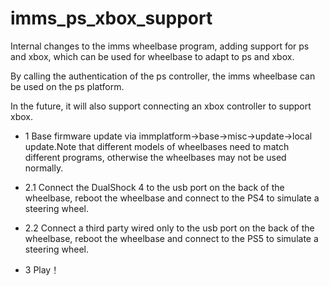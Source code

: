 # imms_ps_xbox_support



Internal changes to the imms wheelbase program, adding support for ps and xbox, which can be used for wheelbase to adapt to ps and xbox.

By calling the authentication of the ps controller, the imms wheelbase can be used on the ps platform.

In the future, it will also support connecting an xbox controller to support xbox.




* 1 Base firmware update via immplatform->base->misc->update->local update.Note that different models of wheelbases need to match different programs, otherwise the wheelbases may not be used normally.

* 2.1 Connect the DualShock 4 to the usb port on the back of the wheelbase, reboot the wheelbase and connect to the PS4 to simulate a steering wheel.

* 2.2 Connect a third party wired only to the usb port on the back of the wheelbase, reboot the wheelbase and connect to the PS5 to simulate a steering wheel.

* 3 Play！
